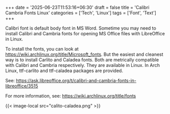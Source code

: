 +++
date = '2025-06-23T11:53:16+06:30'
draft = false
title = 'Calibri Cambria Fonts Linux'
categories = ['Tech', 'Linux']
tags = ['Font', 'Text']
+++

Calibri font is default body font in MS Word. Sometime you may need to install Calibri and Cambria fonts for opening MS Office files with LibreOffice in Linux.

To install the fonts, you can look at https://wiki.archlinux.org/title/Microsoft_fonts. But the easiest and cleanest way is to install Carlito and Caladea fonts. Both are metrically compatible with Calibri and Cambria respectively. They are available in Linux. In Arch Linux, ttf-carlito and ttf-caladea packages are provided.

See: https://ask.libreoffice.org/t/calibri-and-cambria-fonts-in-libreoffice/3515 

For more information, see: https://wiki.archlinux.org/title/fonts

{{< image-local src="calito-caladea.png" >}}